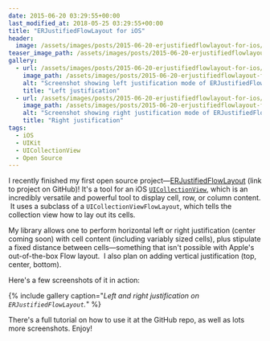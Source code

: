 ```yaml
---
date: 2015-06-20 03:29:55+00:00
last_modified_at: 2018-05-25 03:29:55+00:00
title: "ERJustifiedFlowLayout for iOS"
header:
  image: /assets/images/posts/2015-06-20-erjustifiedflowlayout-for-ios/eroth-flowlayout-post-feature.png
teaser_image_path: /assets/images/posts/2015-06-20-erjustifiedflowlayout-for-ios/teaser.png
gallery:
  - url: /assets/images/posts/2015-06-20-erjustifiedflowlayout-for-ios/left-justified.png
    image_path: /assets/images/posts/2015-06-20-erjustifiedflowlayout-for-ios/left-justified.png
    alt: "Screenshot showing left justification mode of ERJustifiedFlowLayout"
    title: "Left justification"
  - url: /assets/images/posts/2015-06-20-erjustifiedflowlayout-for-ios/right-justified.png
    image_path: /assets/images/posts/2015-06-20-erjustifiedflowlayout-for-ios/right-justified.png
    alt: "Screenshot showing right justification mode of ERJustifiedFlowLayout"
    title: "Right justification"
tags:
  - iOS
  - UIKit
  - UICollectionView
  - Open Source
---
```


I recently finished my first open source project—[ERJustifiedFlowLayout](https://github.com/eroth/ERJustifiedFlowLayout) (link to project on GitHub)! It's a tool for an iOS [`UICollectionView`](https://developer.apple.com/library/ios/documentation/UIKit/Reference/UICollectionView_class/), which is an incredibly versatile and powerful tool to display cell, row, or column content.  It uses a subclass of a `UICollectionViewFlowLayout`, which tells the collection view how to lay out its cells.

My library allows one to perform horizontal left or right justification (center coming soon) with cell content (including variably sized cells), plus stipulate a fixed distance between cells—something that isn't possible with Apple's out-of-the-box Flow layout.  I also plan on adding vertical justification (top, center, bottom).

Here's a few screenshots of it in action:

{% include gallery caption="*Left and right justification on `ERJustifiedFlowLayout`.*" %}

There's a full tutorial on how to use it at the GitHub repo, as well as lots more screenshots.  Enjoy!
